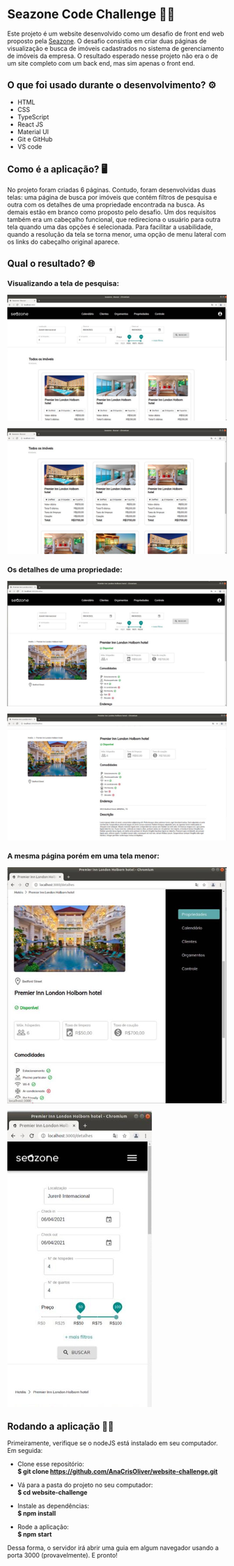 # Seazone Code Challenge 👩‍💻

Este projeto é um website desenvolvido como um desafio de front end web proposto pela [Seazone](https://seazone.com.br/). O desafio consistia em criar duas páginas de visualização e busca de imóveis
cadastrados no sistema de gerenciamento de imóveis da empresa. O resultado esperado nesse projeto não era o de um site completo com um back end, mas sim 
apenas o front end.

## O que foi usado durante o desenvolvimento? ⚙️

- HTML
- CSS
- TypeScript
- React JS
- Material UI
- Git e GitHub
- VS code

## Como é a aplicação? 🖥️
No projeto foram criadas 6 páginas. Contudo, foram
desenvolvidas duas telas: uma página de busca por imóveis que contém filtros de pesquisa e outra com os detalhes
de uma propriedade encontrada na busca. As demais estão em branco
como proposto pelo desafio. Um dos requisitos também era um cabeçalho funcional, que redireciona o usuário para outra tela quando uma 
das opções é selecionada. Para facilitar a usabilidade,
quando a resolução da tela se torna menor, uma opção de menu lateral com os links do cabeçalho original aparece.

## Qual o resultado? 🌐
### Visualizando a tela de pesquisa:

![](./prints/1.jpeg)

![](./prints/2.jpeg)

### Os detalhes de uma propriedade:

![](./prints/3.jpeg)

![](./prints/4.jpeg)

### A mesma página porém em uma tela menor:


![](./prints/5.jpeg)

![](./prints/6.jpeg)

## Rodando a aplicação 🏃‍♀️
Primeiramente, verifique se o nodeJS está instalado em seu computador. Em seguida:

- Clone esse repositório: </br>
**$ git clone https://github.com/AnaCrisOliver/website-challenge.git**

- Vá para a pasta do projeto no seu computador: </br>
**$ cd website-challenge**

- Instale as dependências: </br>
**$ npm install**

- Rode a aplicação: </br>
**$ npm start**

Dessa forma, o servidor irá abrir uma guia em algum navegador usando a porta 3000 (provavelmente). E pronto!
